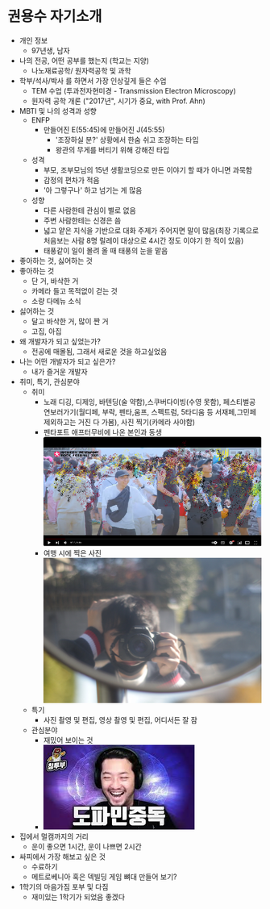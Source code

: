 # 권용수 자기소개

- 개인 정보
  - 97년생, 남자
- 나의 전공, 어떤 공부를 했는지 (학교는 지양)
  - 나노재료공학/ 원자력공학 및 과학
- 학부/석사/박사 를 하면서 가장 인상깊게 들은 수업
  - TEM 수업 (투과전자현미경 - Transmission Electron Microscopy)
  - 원자력 공학 개론 ("2017년", 시기가 중요, with Prof. Ahn)
- MBTI 및 나의 성격과 성향
  - ENFP
    - 만들어진 E(55:45)에 만들어진 J(45:55)
      - '조장하실 분?' 상황에서 한숨 쉬고 조장하는 타입
      - 왕관의 무게를 버티기 위해 강해진 타입
  - 성격
    - 부모, 조부모님의 15년 생활코딩으로 만든 이야기 할 때가 아니면 과묵함
    - 감정의 편차가 적음
    - '아 그렇구나' 하고 넘기는 게 많음
  - 성향
    - 다른 사람한테 관심이 별로 없음
    - 주변 사람한테는 신경은 씀
    - 넓고 얕은 지식을 기반으로 대화 주제가 주어지면 말이 많음(최장 기록으로 처음보는 사람 8명 릴레이 대상으로 4시간 정도 이야기 한 적이 있음)
    - 태풍같이 일이 몰려 올 때 태풍의 눈을 맡음
- 좋아하는 것, 싫어하는 것
 - 좋아하는 것
   - 단 거, 바삭한 거
   - 카메라 들고 목적없이 걷는 것
   - 소량 다메뉴 소식
 - 싫어하는 것
   - 달고 바삭한 거, 많이 짠 거
   - 고집, 아집 
- 왜 개발자가 되고 싶었는가?
  - 전공에 매몰됨, 그래서 새로운 것을 하고싶었음
- 나는 어떤 개발자가 되고 싶은가?
  - 내가 즐거운 개발자
- 취미, 특기, 관심분야
  - 취미
    - 노래 디깅, 디제잉, 바텐딩(술 약함),스쿠버다이빙(수영 못함), 페스티벌공연보러가기(월디페, 부락, 펜타,움프, 스펙트럼, 5타디움 등 서재페,그민페 제외하고는 거진 다 가봄), 사진 찍기(카메라 사야함)
    - 펜타포트 애프터무비에 나온 본인과 동생![penta](/asset/penta.png)
    - 여행 시에 찍은 사진 ![photo](/asset/travel.JPG)
  - 특기
    - 사진 촬영 및 편집, 영상 촬영 및 편집, 어디서든 잘 잠 
  - 관심분야
    - 재밌어 보이는 것
    - ![도파민 폭발](/asset/dopamine.jpg)
- 집에서 멀캠까지의 거리
  - 운이 좋으면 1시간, 운이 나쁘면 2시간
- 싸피에서 가장 해보고 싶은 것
  - 수료하기
  - 메트로베니아 혹은 덱빌딩 게임 뼈대 만들어 보기?
- 1학기의 마음가짐 포부 및 다짐
  - 재미있는 1학기가 되었음 좋겠다